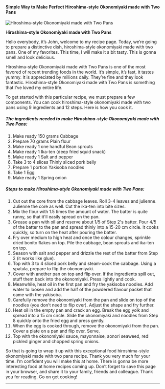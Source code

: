             

#### Simple Way to Make Perfect Hiroshima-style Okonomiyaki made with Two Pans

![Hiroshima-style Okonomiyaki made with Two Pans](https://img-global.cpcdn.com/recipes/4820555667603456/751x532cq70/hiroshima-style-okonomiyaki-made-with-two-pans-recipe-main-photo.jpg)

**Hiroshima-style Okonomiyaki made with Two Pans**

Hello everybody, it’s John, welcome to my recipe page. Today, we’re going to prepare a distinctive dish, hiroshima-style okonomiyaki made with two pans. One of my favorites. This time, I will make it a bit tasty. This is gonna smell and look delicious.

Hiroshima-style Okonomiyaki made with Two Pans is one of the most favored of recent trending foods in the world. It’s simple, it’s fast, it tastes yummy. It is appreciated by millions daily. They’re fine and they look fantastic. Hiroshima-style Okonomiyaki made with Two Pans is something that I’ve loved my entire life.

To get started with this particular recipe, we must prepare a few components. You can cook hiroshima-style okonomiyaki made with two pans using 9 ingredients and 12 steps. Here is how you cook it.

##### The ingredients needed to make Hiroshima-style Okonomiyaki made with Two Pans:

1.  Make ready 150 grams Cabbage
2.  Prepare 70 grams Plain flour
3.  Make ready 1 one handful Bean sprouts
4.  Make ready 1 Ika-ten (deep fried squid snack)
5.  Make ready 1 Salt and pepper
6.  Take 3 to 4 slices Thinly sliced pork belly
7.  Prepare 1 portion Yakisoba noodles
8.  Take 1 Egg
9.  Make ready 1 Spring onion

##### Steps to make Hiroshima-style Okonomiyaki made with Two Pans:

1.  Cut out the core from the cabbage leaves. Roll 3-4 leaves and julienne. Julienne the core as well. Cut the ika-ten into bite sizes.
2.  Mix the flour with 1.5 times the amount of water. The batter is quite runny, so that it'll easily spread on the pan.
3.  Grease a pan with oil and reserve about 1/5 of Step 2's batter. Pour 4/5 of the batter to the pan and spread thinly into a 15-20 cm circle. It cooks quickly, so turn on the heat after pouring the batter.
4.  Fry over medium to high heat and once the colour changes, sprinkle dried bonito flakes on top. Pile the cabbage, bean sprouts and ika-ten on top.
5.  Season with salt and pepper and drizzle the rest of the batter from Step 2 (it works like glue).
6.  Top with 3 to 4 sliced pork belly and steam-cook the cabbage. Using a spatula, prepare to flip the okonomiyaki.
7.  Cover with another pan on top and flip over. If the ingredients spill out, stuff them back into the okonomiyaki. Press lightly and cook.
8.  Meanwhile, heat oil in the first pan and fry the yakisoba noodles. Add water to loosen and add the half of the powdered flavour packet that came with the yakisoba.
9.  Carefully remove the okonomiyaki from the pan and slide on top of the noodles (you don't need to flip over). Adjust the shape and fry further.
10.  Heat oil in the empty pan and crack an egg. Break the egg yolk and spread into a 15 cm circle. Slide the okonomiyaki and noodles from Step 8 quickly onto the fried egg and press gently.
11.  When the egg is cooked through, remove the okonomiyaki from the pan. Cover a plate on a pan and flip over. Serve.
12.  Top with the okonomiyaki sauce, mayonnaise, aonori seaweed, red pickled ginger and chopped spring onions.

So that is going to wrap it up with this exceptional food hiroshima-style okonomiyaki made with two pans recipe. Thank you very much for your time. I’m confident you will make this at home. There is gonna be more interesting food at home recipes coming up. Don’t forget to save this page in your browser, and share it to your family, friends and colleague. Thank you for reading. Go on get cooking!

* * *